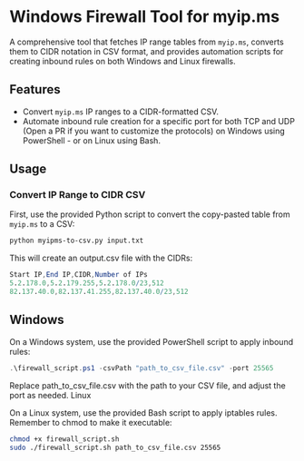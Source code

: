 # Windows Firewall Tool for myip.ms

A comprehensive tool that fetches IP range tables from `myip.ms`, converts them to CIDR notation in CSV format, and provides automation scripts for creating inbound rules on both Windows and Linux firewalls.

## Features

- Convert `myip.ms` IP ranges to a CIDR-formatted CSV.
- Automate inbound rule creation for a specific port for both TCP and UDP (Open a PR if you want to customize the protocols) on Windows using PowerShell - or on Linux using Bash.

## Usage

### Convert IP Range to CIDR CSV

First, use the provided Python script to convert the copy-pasted table from `myip.ms` to a CSV:

```bash
python myipms-to-csv.py input.txt
```
This will create an output.csv file with the CIDRs:

```mathematica
Start IP,End IP,CIDR,Number of IPs
5.2.178.0,5.2.179.255,5.2.178.0/23,512
82.137.40.0,82.137.41.255,82.137.40.0/23,512
```

## Windows

On a Windows system, use the provided PowerShell script to apply inbound rules:

```powershell
.\firewall_script.ps1 -csvPath "path_to_csv_file.csv" -port 25565
```
Replace path_to_csv_file.csv with the path to your CSV file, and adjust the port as needed.
Linux

On a Linux system, use the provided Bash script to apply iptables rules. Remember to chmod to make it executable:

```bash
chmod +x firewall_script.sh
sudo ./firewall_script.sh path_to_csv_file.csv 25565
```
